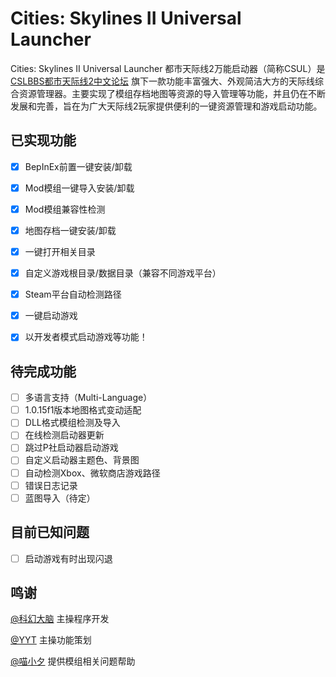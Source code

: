 # Cities: Skylines II Universal Launcher
Cities: Skylines II Universal Launcher 都市天际线2万能启动器（简称CSUL）是 [CSLBBS都市天际线2中文论坛](https://www.cslbbs.net/) 旗下一款功能丰富强大、外观简洁大方的天际线综合资源管理器。主要实现了模组存档地图等资源的导入管理等功能，并且仍在不断发展和完善，旨在为广大天际线2玩家提供便利的一键资源管理和游戏启动功能。

## 已实现功能
- [x] BepInEx前置一键安装/卸载
- [x] Mod模组一键导入安装/卸载
- [x] Mod模组兼容性检测
- [x] 地图存档一键安装/卸载
- [x] 一键打开相关目录
- [x] 自定义游戏根目录/数据目录（兼容不同游戏平台）
- [x] Steam平台自动检测路径
- [x] 一键启动游戏
- [x] 以开发者模式启动游戏等功能！


## 待完成功能
- [ ] 多语言支持（Multi-Language）
- [ ] 1.0.15f1版本地图格式变动适配
- [ ] DLL格式模组检测及导入
- [ ] 在线检测启动器更新
- [ ] 跳过P社启动器启动游戏
- [ ] 自定义启动器主题色、背景图
- [ ] 自动检测Xbox、微软商店游戏路径
- [ ] 错误日志记录
- [ ] 蓝图导入（待定）

## 目前已知问题
- [ ] 启动游戏有时出现闪退

## 鸣谢
[@科幻大脑](https://github.com/Sci-fiBrain) 主操程序开发

[@YYT](https://github.com/SuperYYT) 主操功能策划 

[@喵小夕](https://space.bilibili.com/209728596/) 提供模组相关问题帮助
